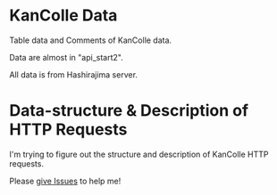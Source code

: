 # KanColle Data

Table data and Comments of KanColle data.

Data are almost in "api_start2".

All data is from Hashirajima server.

# Data-structure & Description of HTTP Requests

I'm trying to figure out the structure and description of KanColle HTTP requests.

Please [give Issues](https://github.com/WolfgangKurz/KanColleData/issues) to help me!
